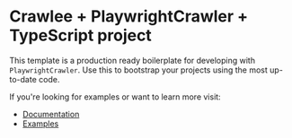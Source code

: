 # Crawlee + PlaywrightCrawler + TypeScript project

This template is a production ready boilerplate for developing with `PlaywrightCrawler`. Use this to bootstrap your projects using the most up-to-date code.

If you're looking for examples or want to learn more visit:

- [Documentation](https://crawlee.dev/js/api/playwright-crawler/class/PlaywrightCrawler)
- [Examples](https://crawlee.dev/js/docs/examples/playwright-crawler)
